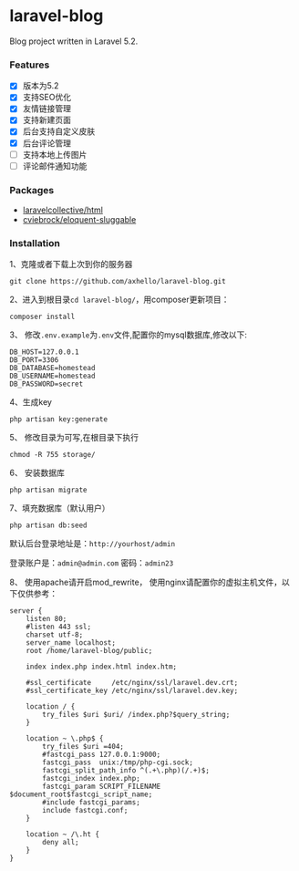# laravel-blog

Blog project written in Laravel 5.2.

### Features

- [x] 版本为5.2
- [x] 支持SEO优化
- [x] 友情链接管理
- [x] 支持新建页面
- [x] 后台支持自定义皮肤
- [x] 后台评论管理
- [ ] 支持本地上传图片
- [ ] 评论邮件通知功能

### Packages

* [laravelcollective/html](https://github.com/LaravelCollective/html)
* [cviebrock/eloquent-sluggable](https://github.com/cviebrock/eloquent-sluggable/)


### Installation

1、克隆或者下载上次到你的服务器

```
git clone https://github.com/axhello/laravel-blog.git
```

2、进入到根目录`cd laravel-blog/`，用composer更新项目：

```
composer install
```

3、 修改`.env.example`为`.env`文件,配置你的mysql数据库,修改以下:

```
DB_HOST=127.0.0.1
DB_PORT=3306
DB_DATABASE=homestead
DB_USERNAME=homestead
DB_PASSWORD=secret
```

4、生成key

```
php artisan key:generate
```

5、 修改目录为可写,在根目录下执行

```
chmod -R 755 storage/
```

6、 安装数据库

```
php artisan migrate
```
7、填充数据库（默认用户）

```
php artisan db:seed
```
默认后台登录地址是：`http://yourhost/admin` 

登录账户是：`admin@admin.com` 密码：`admin23`

8、 使用apache请开启mod_rewrite， 使用nginx请配置你的虚拟主机文件，以下仅供参考：

```
server {
    listen 80;
    #listen 443 ssl;
    charset utf-8;
    server_name localhost;
    root /home/laravel-blog/public;

    index index.php index.html index.htm;
    
    #ssl_certificate     /etc/nginx/ssl/laravel.dev.crt;
    #ssl_certificate_key /etc/nginx/ssl/laravel.dev.key;

    location / {
        try_files $uri $uri/ /index.php?$query_string;
    }

    location ~ \.php$ {
        try_files $uri =404;
        #fastcgi_pass 127.0.0.1:9000;
        fastcgi_pass  unix:/tmp/php-cgi.sock;
        fastcgi_split_path_info ^(.+\.php)(/.+)$;
        fastcgi_index index.php;
        fastcgi_param SCRIPT_FILENAME $document_root$fastcgi_script_name;
        #include fastcgi_params;
        include fastcgi.conf;
    }

    location ~ /\.ht {
        deny all;
    }
}
```

